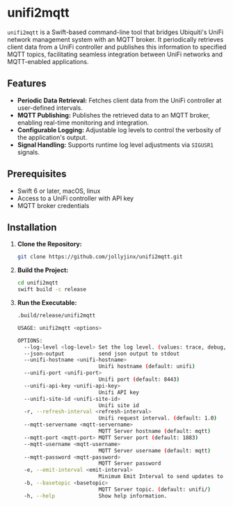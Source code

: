 # unifi2mqtt

`unifi2mqtt` is a Swift-based command-line tool that bridges Ubiquiti's UniFi network management system with an MQTT broker. It periodically retrieves client data from a UniFi controller and publishes this information to specified MQTT topics, facilitating seamless integration between UniFi networks and MQTT-enabled applications.

## Features

- **Periodic Data Retrieval:** Fetches client data from the UniFi controller at user-defined intervals.
- **MQTT Publishing:** Publishes the retrieved data to an MQTT broker, enabling real-time monitoring and integration.
- **Configurable Logging:** Adjustable log levels to control the verbosity of the application's output.
- **Signal Handling:** Supports runtime log level adjustments via `SIGUSR1` signals.

## Prerequisites

- Swift 6 or later, macOS, linux
- Access to a UniFi controller with API key
- MQTT broker credentials

## Installation

1. **Clone the Repository:**

   ```bash
   git clone https://github.com/jollyjinx/unifi2mqtt.git
    ```

2. **Build the Project:**

    ```bash
    cd unifi2mqtt
    swift build -c release
    ```
    
3. **Run the Executable:**

    ```bash
    .build/release/unifi2mqtt
    
    USAGE: unifi2mqtt <options>

    OPTIONS:
      --log-level <log-level> Set the log level. (values: trace, debug, info, notice, warning, error, critical; default: debug)
      --json-output           send json output to stdout
      --unifi-hostname <unifi-hostname>
                              Unifi hostname (default: unifi)
      --unifi-port <unifi-port>
                              Unifi port (default: 8443)
      --unifi-api-key <unifi-api-key>
                              Unifi API key
      --unifi-site-id <unifi-site-id>
                              Unifi site id
      -r, --refresh-interval <refresh-interval>
                              Unifi request interval. (default: 1.0)
      --mqtt-servername <mqtt-servername>
                              MQTT Server hostname (default: mqtt)
      --mqtt-port <mqtt-port> MQTT Server port (default: 1883)
      --mqtt-username <mqtt-username>
                              MQTT Server username (default: mqtt)
      --mqtt-password <mqtt-password>
                              MQTT Server password
      -e, --emit-interval <emit-interval>
                              Minimum Emit Interval to send updates to mqtt Server. (default: 1.0)
      -b, --basetopic <basetopic>
                              MQTT Server topic. (default: unifi/)
      -h, --help              Show help information.

```

